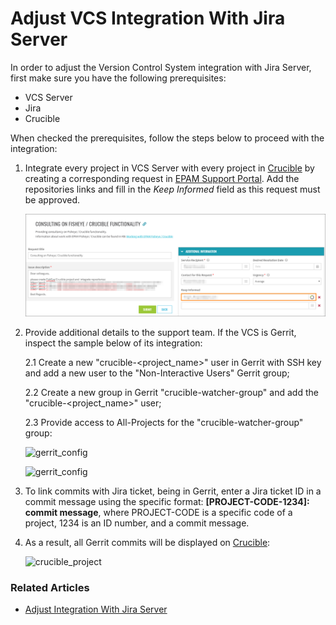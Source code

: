 # Adjust VCS Integration With Jira Server

In order to adjust the Version Control System integration with Jira Server, first make sure you have the following
prerequisites:

* VCS Server
* Jira
* Crucible

When checked the prerequisites, follow the steps below to proceed with the integration:

1. Integrate every project in VCS Server with every project in [Crucible](https://crucible.epam.com/) by creating
a corresponding request in [EPAM Support Portal](https://support.epam.com/esp/ess.do?orderitem=caConsultancyinFisheyeCruciblefunctionality).
Add the repositories links and fill in the *Keep Informed* field as this request must be approved.

    ![crucible_integration](../readme-resource/crucible_integration_request_1.png "crucible_integration")
    
2. Provide additional details to the support team. If the VCS is Gerrit, inspect the sample below of its integration:
        
    2.1 Create a new "crucible-<project_name>" user in Gerrit with SSH key and add a new user to the
    "Non-Interactive Users" Gerrit group;
    
    2.2 Create a new group in Gerrit "crucible-watcher-group" and add the "crucible-<project_name>" user;
    
    2.3 Provide access to All-Projects for the "crucible-watcher-group" group:

    ![gerrit_config](../readme-resource/gerrit_access_crucible_1.png "gerrit_config")
    
    ![gerrit_config](../readme-resource/gerrit_access_crucible_2.png "gerrit_config")
        
3. To link commits with Jira ticket, being in Gerrit, enter a Jira ticket ID in a commit message using the specific format:
**[PROJECT-CODE-1234]: commit message**, where PROJECT-CODE is a specific code of a project, 1234 is an ID number,
and a commit message.

4. As a result, all Gerrit commits will be displayed on [Crucible](https://crucible.epam.com/):

    ![crucible_project](../readme-resource/crucible_project_1.png "crucible_project")

### Related Articles
- [Adjust Integration With Jira Server](../documentation/jira-server.md)








